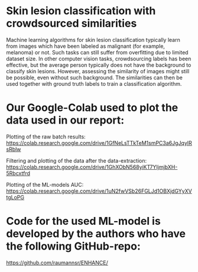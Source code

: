 # Skin lesion classification with crowdsourced similarities

Machine learning algorithms for skin lesion classification typically learn from images which have been labeled as malignant (for example, melanoma) or not. Such tasks can still suffer from overfitting due to limited dataset size. In other computer vision tasks, crowdsourcing labels has been effective, but the average person typically does not have the background to classify skin lesions. However, assessing the similarity of images might still be possible, even without such background. The similarities can then be used together with ground truth labels to train a classification algorithm.


# Our Google-Colab used to plot the data used in our report:
Plotting of the raw batch results:  
https://colab.research.google.com/drive/1GfNeLsTTkTeM1smPC3a6JgJqyIRsRblw
  
  
Filtering and plotting of the data after the data-extraction:  
https://colab.research.google.com/drive/1GhXObN568yiKT7YIjmjbXH-5Rbcxtfrd
  
  
Plotting of the ML-models AUC:  
https://colab.research.google.com/drive/1uN2fwVSb26FGLJd1OBXjdGYyXVtgLoPG
  
  
# Code for the used ML-model is developed by the authors who have the following GitHub-repo:
https://github.com/raumannsr/ENHANCE/

